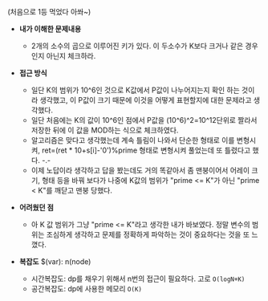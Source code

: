 (처음으로 1등 먹었다 아쏴~)
- **내가 이해한 문제내용**
  - 2개의 소수의 곱으로 이루어진 키가 있다. 이 두소수가 K보다 크거나 같은 경우인지 아닌지 체크하라.

- **접근 방식**
  - 일단 K의 범위가 10^6인 것으로 K값에서 P값이 나누어지는지 확인 하는 것이라 생각했고, 이 P값이 크기 때문에 이것을 어떻게 표현할지에 대한 문제라고 생각했다.
  - 일단 처음에는 K의 값이 10^6인 점에서 P값을 (10^6)^2=10^12단위로 짤라서 저장한 뒤에 이 값을 MOD하는 식으로 체크하였다.
  - 알고리즘은 맞다고 생각했는데 계속 틀림이 나와서 단순한 형태로 이를 변형시켜, ret=(ret * 10+s[i]-'0')%prime 형태로 변형시켜 풀었는데 또 틀렸다고 했다. -.-
  - 이제 노답이라 생각하고 답을 봤는데도 거의 똑같아서 좀 맨붕이어서 어레이 크기, 형태 등을 바꿔 보다가 나중에 K값의 범위가 "prime <= K"가 아닌 "prime < K"를 깨닫고 맨붕 당했다.

- **어려웠던 점**
  - 아 K 값 범위가 그냥 "prime <= K"라고 생각한 내가 바보였다. 정말 변수의 범위는 조심하게 생각하고 문제를 정확하게 파악하는 것이 중요하다는 것을 또 느꼈다.

- **복잡도**
  $(var): n(node)
  - 시간복잡도: dp를 채우기 위해서 n번의 접근이 필요하다. 고로 `O(logN+K)`
  - 공간복잡도: dp에 사용한 메모리 `O(K)`
